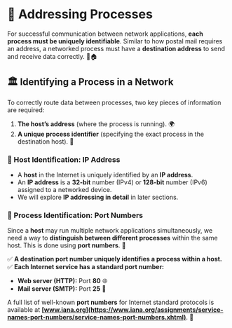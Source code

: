 # 📡 **Addressing Processes**

For successful communication between network applications, **each process must be uniquely identifiable**. Similar to how postal mail requires an address, a networked process must have a **destination address** to send and receive data correctly. 📩🏠

## 🏛 Identifying a Process in a Network

To correctly route data between processes, two key pieces of information are required:

1. **The host’s address** (where the process is running). 🌍
2. **A unique process identifier** (specifying the exact process in the destination host). 🔢

### 🔹 Host Identification: IP Address

- A **host** in the Internet is uniquely identified by an **IP address**.
- An **IP address** is a **32-bit** number (IPv4) or **128-bit** number (IPv6) assigned to a networked device.
- We will explore **IP addressing in detail** in later sections.

### 🔹 Process Identification: Port Numbers

Since a **host** may run multiple network applications simultaneously, we need a way to **distinguish between different processes** within the same host. This is done using **port numbers**. 🔢

✅ **A destination port number uniquely identifies a process within a host.**
✅ **Each Internet service has a standard port number:**

- **Web server (HTTP):** Port **80** 🌐
- **Mail server (SMTP):** Port **25** 📧

A full list of well-known **port numbers** for Internet standard protocols is available at **[www.iana.org](https://www.iana.org/assignments/service-names-port-numbers/service-names-port-numbers.xhtml)**. 📜
